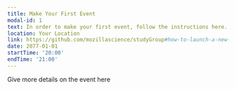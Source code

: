 ```yaml
---
title: Make Your First Event
modal-id: 1
text: In order to make your first event, follow the instructions here.
location: Your Location
link: https://github.com/mozillascience/studyGroup#how-to-launch-a-new-event
date: 2077-01-01
startTime: '20:00'
endTime: '21:00'
---
```


Give more details on the event here
